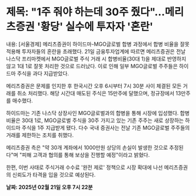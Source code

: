 # **제목: "1주 줘야 하는데 30주 줬다"…메리츠증권 '황당' 실수에 투자자 '혼란'**

  내용: [서울경제] 메리츠증권이 하이드마-MGO글로벌 합병 과정에서 합병 비율을 잘못 적용해 투자자들의 혼란을 초래했다. 21일 금융투자업계에 따르면 메리츠증권은 전날 나스닥 프리마켓에서 MGO글로벌 주식 거래 시 합병비율(30대 1)을 제대로 반영하지 않고 1대 1로 잘못 처리한 것으로 드러났다. 이로 인해 일부 MGO글로벌 주주들은 하이드마 주식을 과다 지급받았다.

메리츠증권은 문제를 인지한 후 한국시간 오후 6시부터 7시 30분 사이 체결된 모든 거래를 취소 처리했다. 해당 시간대 매도된 주식은 15만주에 달했으며, 정규장에서 13만주를 매수했다.

하이드마는 기존 나스닥 상장사인 MGO글로벌과의 합병을 통해 시장에 입성했다. 합병 비율은 30대 1로, MGO글로벌 주식을 30주 가지고 있는 기존 주주는 새로 상장하는 하이드마 주식을 1주 지급받게 됐다. 다수 국내 증권사는 전날 기존 MGO글로벌 주주들의 거래를 제한하는 조치를 취했다.

메리츠증권 측은 "약 30개 계좌에서 1000만원 상당의 손실이 발생한 것으로 추정된다"며 "피해 고객과 협의를 통해 보상을 진행할 예정"이라고 밝혔다.

한편, 이번 사태로 주식거래 수수료 '완전 제로' 정책으로 시장 확대에 나선 메리츠증권의 신뢰도가 타격을 입을 것으로 예상된다.

  **날짜: 2025년 02월 21일 오후 7시 22분**